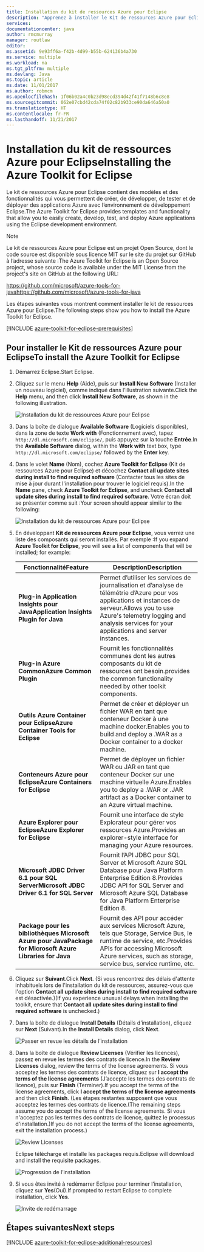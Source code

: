 ```yaml
---
title: Installation du kit de ressources Azure pour Eclipse
description: "Apprenez à installer le Kit de ressources Azure pour Eclipse."
services: 
documentationcenter: java
author: rmcmurray
manager: routlaw
editor: 
ms.assetid: 9e93ff6a-f42b-4d99-b55b-624136b4a730
ms.service: multiple
ms.workload: na
ms.tgt_pltfrm: multiple
ms.devlang: Java
ms.topic: article
ms.date: 11/01/2017
ms.author: robmcm
ms.openlocfilehash: 1f06b02a4c0b23d98ecd394d42f41f7148b6c8e8
ms.sourcegitcommit: 062e07cbd42cda74f02c82b933ce90da646a50a0
ms.translationtype: HT
ms.contentlocale: fr-FR
ms.lasthandoff: 11/21/2017
---
```

# <a name="installing-the-azure-toolkit-for-eclipse"></a><span data-ttu-id="cdea5-103">Installation du kit de ressources Azure pour Eclipse</span><span class="sxs-lookup"><span data-stu-id="cdea5-103">Installing the Azure Toolkit for Eclipse</span></span>

<span data-ttu-id="cdea5-104">Le kit de ressources Azure pour Eclipse contient des modèles et des fonctionnalités qui vous permettent de créer, de développer, de tester et de déployer des applications Azure avec l’environnement de développement Eclipse.</span><span class="sxs-lookup"><span data-stu-id="cdea5-104">The Azure Toolkit for Eclipse provides templates and functionality that allow you to easily create, develop, test, and deploy Azure applications using the Eclipse development environment.</span></span>

> [!NOTE] 
> 
> <span data-ttu-id="cdea5-105">Le kit de ressources Azure pour Eclipse est un projet Open Source, dont le code source est disponible sous licence MIT sur le site du projet sur GitHub à l’adresse suivante :</span><span class="sxs-lookup"><span data-stu-id="cdea5-105">The Azure Toolkit for Eclipse is an Open Source project, whose source code is available under the MIT License from the project's site on GitHub at the following URL:</span></span> 
> 
> <span data-ttu-id="cdea5-106"><https://github.com/microsoft/azure-tools-for-java></span><span class="sxs-lookup"><span data-stu-id="cdea5-106"><https://github.com/microsoft/azure-tools-for-java></span></span> 
> 

<span data-ttu-id="cdea5-107">Les étapes suivantes vous montrent comment installer le kit de ressources Azure pour Eclipse.</span><span class="sxs-lookup"><span data-stu-id="cdea5-107">The following steps show you how to install the Azure Toolkit for Eclipse.</span></span>

[!INCLUDE [azure-toolkit-for-eclipse-prerequisites](../includes/azure-toolkit-for-eclipse-prerequisites.md)]

## <a name="to-install-the-azure-toolkit-for-eclipse"></a><span data-ttu-id="cdea5-108">Pour installer le Kit de ressources Azure pour Eclipse</span><span class="sxs-lookup"><span data-stu-id="cdea5-108">To install the Azure Toolkit for Eclipse</span></span>

1. <span data-ttu-id="cdea5-109">Démarrez Eclipse.</span><span class="sxs-lookup"><span data-stu-id="cdea5-109">Start Eclipse.</span></span>

1. <span data-ttu-id="cdea5-110">Cliquez sur le menu **Help** (Aide), puis sur **Install New Software** (Installer un nouveau logiciel), comme indiqué dans l’illustration suivante.</span><span class="sxs-lookup"><span data-stu-id="cdea5-110">Click the **Help** menu, and then click **Install New Software**, as shown in the following illustration.</span></span>
   
   ![Installation du kit de ressources Azure pour Eclipse][01]

1. <span data-ttu-id="cdea5-112">Dans la boîte de dialogue **Available Software** (Logiciels disponibles), dans la zone de texte **Work with** (Fonctionnement avec), tapez `http://dl.microsoft.com/eclipse/`, puis appuyez sur la touche **Entrée**.</span><span class="sxs-lookup"><span data-stu-id="cdea5-112">In the **Available Software** dialog, within the **Work with** text box, type `http://dl.microsoft.com/eclipse/` followed by the **Enter** key.</span></span>

1. <span data-ttu-id="cdea5-113">Dans le volet **Name** (Nom), cochez **Azure Toolkit for Eclipse** (Kit de ressources Azure pour Eclipse) et décochez **Contact all update sites during install to find required software** (Contacter tous les sites de mise à jour durant l'installation pour trouver le logiciel requis).</span><span class="sxs-lookup"><span data-stu-id="cdea5-113">In the **Name** pane, check **Azure Toolkit for Eclipse**, and uncheck **Contact all update sites during install to find required software**.</span></span> <span data-ttu-id="cdea5-114">Votre écran doit se présenter comme suit :</span><span class="sxs-lookup"><span data-stu-id="cdea5-114">Your screen should appear similar to the following:</span></span>
   
   ![Installation du kit de ressources Azure pour Eclipse][02]

1. <span data-ttu-id="cdea5-116">En développant **Kit de ressources Azure pour Eclipse**, vous verrez une liste des composants qui seront installés. Par exemple :</span><span class="sxs-lookup"><span data-stu-id="cdea5-116">If you expand **Azure Toolkit for Eclipse**, you will see a list of components that will be installed; for example:</span></span>

   | <span data-ttu-id="cdea5-117">Fonctionnalité</span><span class="sxs-lookup"><span data-stu-id="cdea5-117">Feature</span></span> | <span data-ttu-id="cdea5-118">Description</span><span class="sxs-lookup"><span data-stu-id="cdea5-118">Description</span></span> | 
   |---|---| 
   | <span data-ttu-id="cdea5-119">**Plug-in Application Insights pour Java**</span><span class="sxs-lookup"><span data-stu-id="cdea5-119">**Application Insights Plugin for Java**</span></span> | <span data-ttu-id="cdea5-120">Permet d’utiliser les services de journalisation et d’analyse de télémétrie d’Azure pour vos applications et instances de serveur.</span><span class="sxs-lookup"><span data-stu-id="cdea5-120">Allows you to use Azure's telemetry logging and analysis services for your applications and server instances.</span></span> | 
   | <span data-ttu-id="cdea5-121">**Plug-in Azure Common**</span><span class="sxs-lookup"><span data-stu-id="cdea5-121">**Azure Common Plugin**</span></span> | <span data-ttu-id="cdea5-122">Fournit les fonctionnalités communes dont les autres composants du kit de ressources ont besoin.</span><span class="sxs-lookup"><span data-stu-id="cdea5-122">provides the common functionality needed by other toolkit components.</span></span> | 
   | <span data-ttu-id="cdea5-123">**Outils Azure Container pour Eclipse**</span><span class="sxs-lookup"><span data-stu-id="cdea5-123">**Azure Container Tools for Eclipse**</span></span> | <span data-ttu-id="cdea5-124">Permet de créer et déployer un fichier WAR en tant que conteneur Docker à une machine docker.</span><span class="sxs-lookup"><span data-stu-id="cdea5-124">Enables you to build and deploy a .WAR as a Docker container to a docker machine.</span></span> | 
   | <span data-ttu-id="cdea5-125">**Conteneurs Azure pour Eclipse**</span><span class="sxs-lookup"><span data-stu-id="cdea5-125">**Azure Containers for Eclipse**</span></span> | <span data-ttu-id="cdea5-126">Permet de déployer un fichier WAR ou JAR en tant que conteneur Docker sur une machine virtuelle Azure.</span><span class="sxs-lookup"><span data-stu-id="cdea5-126">Enables you to deploy a .WAR or .JAR artifact as a Docker container to an Azure virtual machine.</span></span> | 
   | <span data-ttu-id="cdea5-127">**Azure Explorer pour Eclipse**</span><span class="sxs-lookup"><span data-stu-id="cdea5-127">**Azure Explorer for Eclipse**</span></span> | <span data-ttu-id="cdea5-128">Fournit une interface de style Explorateur pour gérer vos ressources Azure.</span><span class="sxs-lookup"><span data-stu-id="cdea5-128">Provides an explorer-style interface for managing your Azure resources.</span></span> | 
   | <span data-ttu-id="cdea5-129">**Microsoft JDBC Driver 6.1 pour SQL Server**</span><span class="sxs-lookup"><span data-stu-id="cdea5-129">**Microsoft JDBC Driver 6.1 for SQL Server**</span></span> | <span data-ttu-id="cdea5-130">Fournit l’API JDBC pour SQL Server et Microsoft Azure SQL Database pour Java Platform Enterprise Edition 8.</span><span class="sxs-lookup"><span data-stu-id="cdea5-130">Provides JDBC API for SQL Server and Microsoft Azure SQL Database for Java Platform Enterprise Edition 8.</span></span> | 
   | <span data-ttu-id="cdea5-131">**Package pour les bibliothèques Microsoft Azure pour Java**</span><span class="sxs-lookup"><span data-stu-id="cdea5-131">**Package for Microsoft Azure Libraries for Java**</span></span> | <span data-ttu-id="cdea5-132">Fournit des API pour accéder aux services Microsoft Azure, tels que Storage, Service Bus, le runtime de service, etc.</span><span class="sxs-lookup"><span data-stu-id="cdea5-132">Provides APIs for accessing Microsoft Azure services, such as storage, service bus, service runtime, etc.</span></span> | 

1. <span data-ttu-id="cdea5-133">Cliquez sur **Suivant**.</span><span class="sxs-lookup"><span data-stu-id="cdea5-133">Click **Next**.</span></span> <span data-ttu-id="cdea5-134">(Si vous rencontrez des délais d'attente inhabituels lors de l'installation du kit de ressources, assurez-vous que l'option **Contact all update sites during install to find required software** est désactivée.)</span><span class="sxs-lookup"><span data-stu-id="cdea5-134">(If you experience unusual delays when installing the toolkit, ensure that **Contact all update sites during install to find required software** is unchecked.)</span></span>

1. <span data-ttu-id="cdea5-135">Dans la boîte de dialogue **Install Details** (Détails d’installation), cliquez sur **Next** (Suivant).</span><span class="sxs-lookup"><span data-stu-id="cdea5-135">In the **Install Details** dialog, click **Next**.</span></span>
   
   ![Passer en revue les détails de l’installation][03]

1. <span data-ttu-id="cdea5-137">Dans la boîte de dialogue **Review Licenses** (Vérifier les licences), passez en revue les termes des contrats de licence.</span><span class="sxs-lookup"><span data-stu-id="cdea5-137">In the **Review Licenses** dialog, review the terms of the license agreements.</span></span> <span data-ttu-id="cdea5-138">Si vous acceptez les termes des contrats de licence, cliquez sur **I accept the terms of the license agreements** (J’accepte les termes des contrats de licence), puis sur **Finish** (Terminer).</span><span class="sxs-lookup"><span data-stu-id="cdea5-138">If you accept the terms of the license agreements, click **I accept the terms of the license agreements** and then click **Finish**.</span></span> <span data-ttu-id="cdea5-139">(Les étapes restantes supposent que vous acceptez les termes des contrats de licence.</span><span class="sxs-lookup"><span data-stu-id="cdea5-139">(The remaining steps assume you do accept the terms of the license agreements.</span></span> <span data-ttu-id="cdea5-140">Si vous n'acceptez pas les termes des contrats de licence, quittez le processus d'installation.)</span><span class="sxs-lookup"><span data-stu-id="cdea5-140">If you do not accept the terms of the license agreements, exit the installation process.)</span></span>
   
   ![Review Licenses][04]
   
   <span data-ttu-id="cdea5-142">Eclipse télécharge et installe les packages requis.</span><span class="sxs-lookup"><span data-stu-id="cdea5-142">Eclipse will download and install the requisite packages.</span></span>
   
   ![Progression de l’installation][05]

1. <span data-ttu-id="cdea5-144">Si vous êtes invité à redémarrer Eclipse pour terminer l’installation, cliquez sur **Yes**(Oui).</span><span class="sxs-lookup"><span data-stu-id="cdea5-144">If prompted to restart Eclipse to complete installation, click **Yes**.</span></span>
   
   ![Invite de redémarrage][06]

## <a name="next-steps"></a><span data-ttu-id="cdea5-146">Étapes suivantes</span><span class="sxs-lookup"><span data-stu-id="cdea5-146">Next steps</span></span>

[!INCLUDE [azure-toolkit-for-eclipse-additional-resources](../includes/azure-toolkit-for-eclipse-additional-resources.md)]

<!-- URL List -->

<!-- Legacy MSDN URL = https://msdn.microsoft.com/library/azure/hh690946.aspx -->

<!-- IMG List -->

[01]: media/azure-toolkit-for-eclipse-installation/eclipse-installation-01.png
[02]: media/azure-toolkit-for-eclipse-installation/eclipse-installation-02.png
[03]: media/azure-toolkit-for-eclipse-installation/eclipse-installation-03.png
[04]: media/azure-toolkit-for-eclipse-installation/eclipse-installation-04.png
[05]: media/azure-toolkit-for-eclipse-installation/eclipse-installation-05.png
[06]: media/azure-toolkit-for-eclipse-installation/eclipse-installation-06.png
